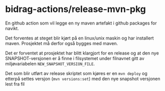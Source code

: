# bidrag-actions/release-mvn-pkg

En github action som vil legge en ny maven artefakt i github packages for navikt.

Det forventes at steget blir kjørt på en linux/unix maskin og har installert maven.
Prosjektet må derfor også bygges med maven.

Det er forventet at prosjektet har blitt klargjort for en release og at den nye
SNAPSHOT-versjonen er å finne i filsystemet under filnavnet gitt av miljøvariabelen
`NEW_SNAPSHOT_VERSION_FILE`.

Det som blir utført av release skriptet som kjøres er en `mvn deploy` og etterpå
settes versjon (`mvn versions:set`) med den nye snapshot versjonen lest fra fil
